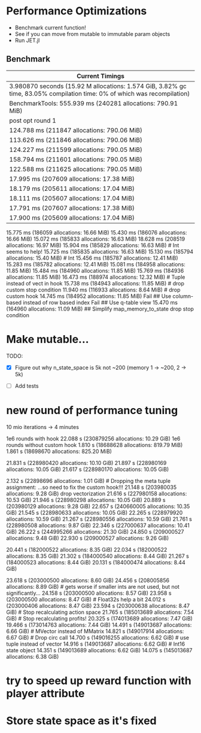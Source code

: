 # Performance Optimizations

- Benchmark current function!
- See if you can move from mutable to immutable param objects
- Run JET.jl


## Benchmark

| Current Timings |
| -- |
| 3.980870 seconds (15.92 M allocations: 1.574 GiB, 3.82% gc time, 83.05% compilation time: 0% of which was recompilation) |
| BenchmarkTools: 555.939 ms (240281 allocations: 790.91 MiB) |
| post opt round 1 |
| 124.788 ms (211847 allocations: 790.06 MiB) |
| 113.626 ms (211846 allocations: 790.06 MiB) |
| 124.227 ms (211599 allocations: 790.05 MiB) |
| 158.794 ms (211601 allocations: 790.05 MiB) |
| 122.588 ms (211625 allocations: 790.05 MiB) |
| 17.995 ms (207609 allocations: 17.38 MiB) |
| 18.179 ms (205611 allocations: 17.04 MiB) |
| 18.111 ms (205607 allocations: 17.04 MiB) |
| 17.791 ms (207607 allocations: 17.38 MiB) |
| 17.900 ms (205609 allocations: 17.04 MiB) |


15.775 ms (186059 allocations: 16.66 MiB)
15.430 ms (186076 allocations: 16.66 MiB)
15.072 ms (185833 allocations: 16.63 MiB)
18.628 ms (208519 allocations: 16.97 MiB)
15.904 ms (185829 allocations: 16.63 MiB) # Int seems to help!
15.725 ms (185835 allocations: 16.63 MiB)
15.130 ms (185794 allocations: 15.40 MiB) # Int
15.456 ms (185787 allocations: 12.41 MiB)
15.283 ms (185782 allocations: 12.41 MiB)
15.081 ms (184958 allocations: 11.85 MiB)
15.484 ms (184960 allocations: 11.85 MiB)
15.769 ms (184936 allocations: 11.85 MiB)
16.473 ms (188974 allocations: 12.32 MiB) # Tuple instead of vect in hook
15.738 ms (184943 allocations: 11.85 MiB) # drop custom stop condition
11.940 ms (116933 allocations: 8.64 MiB) # drop custom hook
14.745 ms (184952 allocations: 11.85 MiB)
Fail ## Use column-based instead of row based index
Fail ## Use q-table view
15.470 ms (164960 allocations: 11.09 MiB) ## Simplify map_memory_to_state
drop stop condition

# Make mutable...
TODO:
- [x] Figure out why n_state_space is 5k not ~200 (memory 1 -> ~200, 2 -> 5k)
- [ ] Add tests



# new round of performance tuning

10 mio iterations -> 4 minutes

 1e6 rounds with hook  22.088 s (230879256 allocations: 10.29 GiB)
 1e6 rounds without custom hook 1.810 s (18688628 allocations: 819.79 MiB)
  1.861 s (18698670 allocations: 825.20 MiB)
  
21.831 s (228980420 allocations: 10.10 GiB)
21.897 s (228980169 allocations: 10.05 GiB)
21.617 s (228980170 allocations: 10.05 GiB)

2.132 s (22898696 allocations: 1.01 GiB) # Dropping the meta tuple assignment:
 ...so need to fix the custom hook!!!
21.148 s (203980035 allocations: 9.28 GiB) drop vectorization
21.616 s (227980158 allocations: 10.53 GiB)
21.946 s (228980298 allocations: 10.05 GiB)
20.889 s (203980129 allocations: 9.28 GiB)
22.657 s (240660005 allocations: 10.35 GiB)
21.545 s (228980633 allocations: 10.05 GiB)
22.265 s (228979920 allocations: 10.59 GiB)
21.267 s (228980556 allocations: 10.59 GiB)
21.761 s (228980508 allocations: 9.87 GiB)
22.346 s (227000637 allocations: 10.41 GiB)
26.222 s (244995266 allocations: 21.30 GiB)
24.850 s (209000527 allocations: 9.48 GiB)
22.930 s (209000527 allocations: 9.26 GiB)

20.441 s (182000522 allocations: 8.35 GiB)
22.034 s (182000522 allocations: 8.35 GiB)
21.302 s (184000540 allocations: 8.44 GiB)
21.267 s (184000523 allocations: 8.44 GiB)
20.131 s (184000474 allocations: 8.44 GiB)

23.618 s (203000500 allocations: 8.60 GiB)
24.456 s (208005856 allocations: 8.89 GiB) # gets worse if smaller ints are not used, but not significantly...
24.158 s (203000500 allocations: 8.57 GiB)
23.958 s (203000500 allocations: 8.47 GiB) # Float32s help a bit
24.012 s (203000406 allocations: 8.47 GiB)
23.594 s (203000638 allocations: 8.47 GiB) # Stop recalculating action space
21.765 s (185013689 allocations: 7.54 GiB) # Stop recalculating profits!
20.325 s (174013689 allocations: 7.47 GiB)
19.466 s (173014763 allocations: 7.44 GiB)
14.491 s (149013687 allocations: 6.66 GiB) # MVector instead of MMatrix
14.821 s (149017914 allocations: 6.67 GiB) # Drop circ call
14.700 s (149016255 allocations: 6.62 GiB) # use tuple instead of vector
14.916 s (149013687 allocations: 6.62 GiB) # Int16 state object
14.351 s (149013689 allocations: 6.62 GiB)
14.075 s (145013687 allocations: 6.38 GiB)
# try to speed up reward function with player attribute
# Store state space as it's fixed

